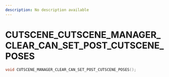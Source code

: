 ```yaml
---
description: No description available 
---
```


# CUTSCENE\_CUTSCENE_MANAGER_CLEAR_CAN_SET_POST_CUTSCENE_POSES

```cpp
void CUTSCENE_MANAGER_CLEAR_CAN_SET_POST_CUTSCENE_POSES();
```